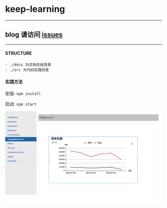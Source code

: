 # keep-learning

---

## blog 请访问 [issues](https://github.com/Witee/keep-learning/issues)

---

#### STRUCTURE

    - ./docs 为文档总结目录
    - ./src 为代码实践目录

#### 实践方法

安装:
`npm install`

启动:
`npm start`

![首页](https://github.com/Witee/keep-learning/blob/master/public/images/index.png?raw=true)
